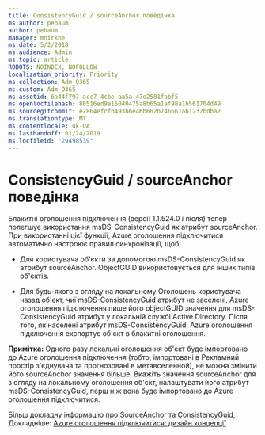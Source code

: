 ```yaml
---
title: ConsistencyGuid / sourceAnchor поведінка
ms.author: pebaum
author: pebaum
manager: mnirkhe
ms.date: 5/2/2018
ms.audience: Admin
ms.topic: article
ROBOTS: NOINDEX, NOFOLLOW
localization_priority: Priority
ms.collection: Adm_O365
ms.custom: Adm_O365
ms.assetid: 6a44f797-acc7-4cbe-aa5a-47e2581fabf5
ms.openlocfilehash: 80516ed9e15040475a8b65a1af98a1b561704d49
ms.sourcegitcommit: e2864efcfb493b6e46b662b746661a61232bdba7
ms.translationtype: MT
ms.contentlocale: uk-UA
ms.lasthandoff: 01/24/2019
ms.locfileid: "29498539"
---
```

# <a name="consistencyguid--sourceanchor-behavior"></a>ConsistencyGuid / sourceAnchor поведінка

Блакитні оголошення підключення (версії 1.1.524.0 і після) тепер полегшує використання msDS-ConsistencyGuid як атрибут sourceAnchor. При використанні цієї функції, Azure оголошення підключитися автоматично настроює правил синхронізації, щоб:
  
- Для користувача об'єкти за допомогою msDS-ConsistencyGuid як атрибут sourceAnchor. ObjectGUID використовується для інших типів об'єктів.
    
- Для будь-якого з огляду на локальному Оголошень користувача назад об'єкт, чиї msDS-ConsistencyGuid атрибут не заселені, Azure оголошення підключення пише його objectGUID значення для msDS-ConsistencyGuid атрибут у локальній службі Active Directory. Після того, як населені атрибут msDS-ConsistencyGuid, Azure оголошення підключення експортує об'єкт в блакитні оголошення.
    
 **Примітка:** Одного разу локальні оголошення об'єкт буде імпортовано до Azure оголошення підключення (тобто, імпортовані в Рекламний простір з'єднувача та прогнозовані в метавселенной), не можна змінити його sourceAnchor значення більше. Вкажіть значення sourceAnchor для з огляду на локальному оголошення об'єкт, налаштувати його атрибут msDS-ConsistencyGuid, перш ніж вона буде імпортовано до Azure оголошення підключитися. 
  
Більш докладну інформацію про SourceAnchor та ConsistencyGuid, Докладніше: [Azure оголошення підключитися: дизайн концепції](https://docs.microsoft.com/en-us/azure/active-directory/connect/active-directory-aadconnect-design-concepts)
  


